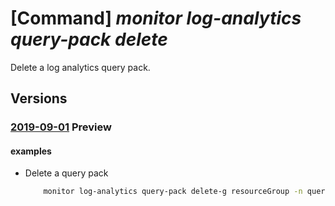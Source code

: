 # [Command] _monitor log-analytics query-pack delete_

Delete a log analytics query pack.

## Versions

### [2019-09-01](/Resources/mgmt-plane/L3N1YnNjcmlwdGlvbnMve30vcmVzb3VyY2Vncm91cHMve30vcHJvdmlkZXJzL21pY3Jvc29mdC5vcGVyYXRpb25hbGluc2lnaHRzL3F1ZXJ5cGFja3Mve30=/2019-09-01.xml) **Preview**

<!-- mgmt-plane /subscriptions/{}/resourcegroups/{}/providers/microsoft.operationalinsights/querypacks/{} 2019-09-01 -->

#### examples

- Delete a query pack
    ```bash
        monitor log-analytics query-pack delete-g resourceGroup -n queryPackName
    ```
